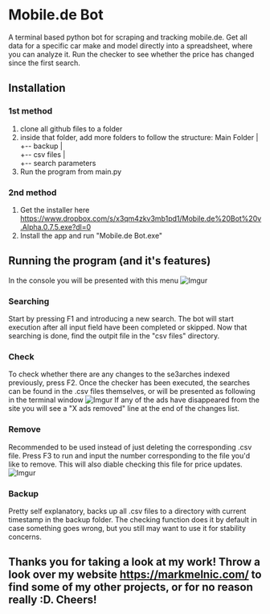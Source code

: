 # Mobile.de Bot
A terminal based python bot for scraping and tracking mobile.de. Get all data for a specific car make and model directly into a spreadsheet, where you can analyze it. Run the checker to see whether the price has changed since the first search.

## Installation
### 1st method
1. clone all github files to a folder
2. inside that folder, add more folders to follow the structure:
Main Folder
 |
 +-- backup
 |    
 +-- csv files
    |  
    +-- search parameters
3. Run the program from main.py

### 2nd method
1. Get the installer here https://www.dropbox.com/s/x3qm4zkv3mb1pd1/Mobile.de%20Bot%20v.Alpha.0.7.5.exe?dl=0
2. Install the app and run "Mobile.de Bot.exe" 

## Running the program (and it's features)
In the console you will be presented with this menu
![Imgur](https://i.imgur.com/PzQZO8Rt.png)

### Searching
Start by pressing F1 and introducing a new search. The bot will start execution after all input field have been completed or skipped.
Now that searching is done, find the outpit file in the "csv files" directory.

### Check
To check whether there are any changes to the se3arches indexed previously, press F2. Once the checker has been executed, the searches can be found in the .csv files themselves, or will be presented as following in the terminal window
![Imgur](https://i.imgur.com/ieHLcp8t.png)
If any of the ads have disappeared from the site you will see a "X ads removed" line at the end of the changes list.

### Remove
Recommended to be used instead of just deleting the corresponding .csv file.
Press F3 to run and input the number corresponding to the file you'd like to remove. This will also diable checking this file for price updates.
![Imgur](https://i.imgur.com/jEVXJqSt.png)

### Backup
Pretty self explanatory, backs up all .csv files to a directory with current timestamp in the backup folder. The checking function does it by default in case something goes wrong, but you still may want to use it for stability concerns.

## Thanks you for taking a look at my work! Throw a look over my website https://markmelnic.com/ to find some of my other projects, or for no reason really :D. Cheers!
